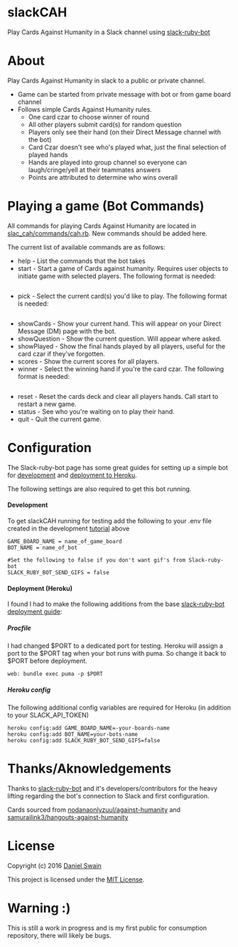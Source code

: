 # slackCAH
Play Cards Against Humanity in a Slack channel using [slack-ruby-bot](https://github.com/dblock/slack-ruby-bot)

# About
Play Cards Against Humanity in slack to a public or private channel.
* Game can be started from private message with bot or from game board channel
* Follows simple Cards Against Humanity rules.
  * One card czar to choose winner of round
  * All other players submit card(s) for random question
  * Players only see their hand (on their Direct Message channel with the bot)
  * Card Czar doesn't see who's played what, just the final selection of played hands
  * Hands are played into group channel so everyone can laugh/cringe/yell at their teammates answers
  * Points are attributed to determine who wins overall

# Playing a game (Bot Commands)
All commands for playing Cards Against Humanity are located in [slac_cah/commands/cah.rb](https://github.com/ulternate/slackCAH/blob/master/slack_cah/commands/cah.rb). New commands should be added here.

The current list of available commands are as follows:
* help - List the commands that the bot takes
* start - Start a game of Cards against humanity. Requires user objects to initiate game with selected players. The following format is needed:
  ```bot_name start @user1 @user2...
  ```
* pick - Select the current card(s) you'd like to play. The following format is needed:
  ```bot_name pick 0 9
  ```
* showCards - Show your current hand. This will appear on your Direct Message (DM) page with the bot.
* showQuestion - Show the current question. Will appear where asked.
* showPlayed - Show the final hands played by all players, useful for the card czar if they've forgotten.
* scores - Show the current scores for all players.
* winner - Select the winning hand if you're the card czar. The following format is needed:
  ```bot_name winner 0
  ```
* reset - Reset the cards deck and clear all players hands. Call start to restart a new game.
* status - See who you're waiting on to play their hand.
* quit - Quit the current game.

# Configuration
The Slack-ruby-bot page has some great guides for setting up a simple bot for [development](https://github.com/dblock/slack-ruby-bot/blob/master/TUTORIAL.md) and [deployment to Heroku](https://github.com/dblock/slack-ruby-bot/blob/master/DEPLOYMENT.md).

The following settings are also required to get this bot running.

#### Development

To get slackCAH running for testing add the following to your .env file created in the development [tutorial](https://github.com/dblock/slack-ruby-bot/blob/master/TUTORIAL.md) above
```
GAME_BOARD_NAME = name_of_game_board
BOT_NAME = name_of_bot

#Set the following to false if you don't want gif's from Slack-ruby-bot
SLACK_RUBY_BOT_SEND_GIFS = false
```

#### Deployment (Heroku)

I found I had to make the following additions from the base [slack-ruby-bot](https://github.com/dblock/slack-ruby-bot) [deployment guide](https://github.com/dblock/slack-ruby-bot/blob/master/DEPLOYMENT.md):

##### Procfile
I had changed $PORT to a dedicated port for testing. Heroku will assign a port to the $PORT tag when your bot runs with puma. So change it back to $PORT before deployment.
```
web: bundle exec puma -p $PORT
```

##### Heroku config
The following additional config variables are required for Heroku (in addition to your SLACK_API_TOKEN)
```
heroku config:add GAME_BOARD_NAME=-your-boards-name
heroku config:add BOT_NAME=your-bots-name
heroku config:add SLACK_RUBY_BOT_SEND_GIFS=false
```

# Thanks/Aknowledgements
Thanks to [slack-ruby-bot](https://github.com/dblock/slack-ruby-bot) and it's developers/contributors for the heavy lifting regarding the bot's connection to Slack and first configuration.

Cards sourced from [nodanaonlyzuul/against-humanity](https://github.com/nodanaonlyzuul/against-humanity) and [samurailink3/hangouts-against-humanity](https://github.com/samurailink3/hangouts-against-humanity/wiki/Cards)


# License
Copyright (c) 2016 [Daniel Swain](http://www.danielcswain.com)

This project is licensed under the [MIT License](LICENSE.md).

# Warning :)
This is still a work in progress and is my first public for consumption repository, there will likely be bugs.
